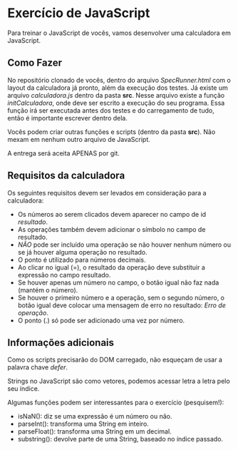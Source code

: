 # Exercício de JavaScript

Para treinar o JavaScript de vocês, vamos desenvolver uma calculadora em JavaScript.

## Como Fazer

No repositório clonado de vocês, dentro do arquivo *SpecRunner.html* com o layout da calculadora já pronto, além da execução dos testes. Já existe um arquivo *calculadora.js* dentro da pasta **src**. Nesse arquivo existe a função *initCalculadora*, onde deve ser escrito a execução do seu programa. Essa função irá ser executada antes dos testes e do carregamento de tudo, então é importante escrever dentro dela.

Vocês podem criar outras funções e scripts (dentro da pasta **src**). Não mexam em nenhum outro arquivo de JavaScript.

A entrega será aceita APENAS por git.

## Requisitos da calculadora

Os seguintes requisitos devem ser levados em consideração para a calculadora:

 * Os números ao serem clicados devem aparecer no campo de id *resultado*.
 * As operações também devem adicionar o símbolo no campo de resultado.
 * *NÃO* pode ser incluído uma operação se não houver nenhum número ou se já houver alguma operação no resultado.
 * O ponto é utilizado para números decimais.
 * Ao clicar no igual (=), o resultado da operação deve substituir a expressão no campo resultado.
 * Se houver apenas um número no campo, o botão igual não faz nada (mantém o número).
 * Se houver o primeiro número e a operação, sem o segundo número, o botão igual deve colocar uma mensagem de erro no resultado: _Erro de operação_.
 * O ponto (.) só pode ser adicionado uma vez por número.

## Informações adicionais

Como os scripts precisarão do DOM carregado, não esqueçam de usar a palavra chave _defer_.

Strings no JavaScript são como vetores, podemos acessar letra a letra pelo seu índice.

Algumas funções podem ser interessantes para o exercício (pesquisem!):
 * isNaN(): diz se uma expressão é um número ou não.
 * parseInt(): transforma uma String em inteiro.
 * parseFloat(): transforma uma String em um decimal.
 * substring(): devolve parte de uma String, baseado no índice passado.